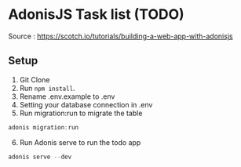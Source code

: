 # AdonisJS Task list (TODO)

Source : https://scotch.io/tutorials/building-a-web-app-with-adonisjs

## Setup

1. Git Clone
2. Run `npm install`.
3. Rename .env.example to .env
4. Setting your database connection in .env
5. Run migration:run to migrate the table
```js
adonis migration:run
```
6. Run Adonis serve to run the todo app
```js
adonis serve --dev
```
